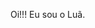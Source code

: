 

<!---
Erickluapinto/Erickluapinto is a ✨ special ✨ repository because its `README.md` (this file) appears on your GitHub profile.
You can click the Preview link to take a look at your changes.
--->
Oi!!! Eu sou o Luã.



